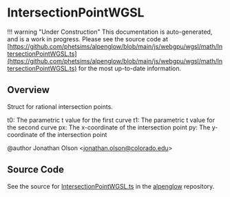 # IntersectionPointWGSL

!!! warning "Under Construction"
    This documentation is auto-generated, and is a work in progress. Please see the source code at
    [https://github.com/phetsims/alpenglow/blob/main/js/webgpu/wgsl/math/IntersectionPointWGSL.ts](https://github.com/phetsims/alpenglow/blob/main/js/webgpu/wgsl/math/IntersectionPointWGSL.ts) for the most up-to-date information.

## Overview

Struct for rational intersection points.

t0: The parametric t value for the first curve
t1: The parametric t value for the second curve
px: The x-coordinate of the intersection point
py: The y-coordinate of the intersection point

@author Jonathan Olson &lt;jonathan.olson@colorado.edu&gt;



## Source Code

See the source for [IntersectionPointWGSL.ts](https://github.com/phetsims/alpenglow/blob/main/js/webgpu/wgsl/math/IntersectionPointWGSL.ts) in the [alpenglow](https://github.com/phetsims/alpenglow) repository.
